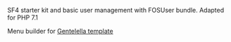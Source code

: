 SF4 starter kit and basic user management with FOSUser bundle.
Adapted for PHP 7.1

Menu builder for [Gentelella template](https://github.com/puikinsh/gentelella) 